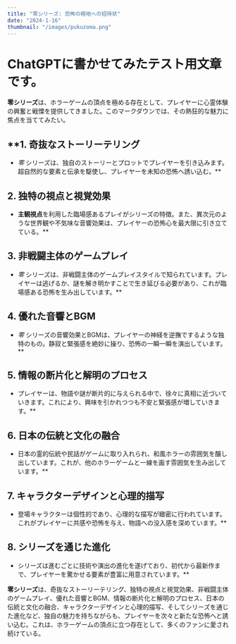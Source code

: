 ```yaml
---
title: "零シリーズ: 恐怖の極地への招待状"
date: "2024-1-16"
thumbnail: "/images/pukuzoma.png"
---
```


# ChatGPTに書かせてみたテスト用文章です。

**零シリーズ**は、ホラーゲームの頂点を極める存在として、プレイヤーに心霊体験の興奮と戦慄を提供してきました。このマークダウンでは、その熱狂的な魅力に焦点を当ててみたい。

## **1. **奇抜なストーリーテリング**
   * *零* シリーズは、独自のストーリーとプロットでプレイヤーを引き込みます。超自然的な要素と伝承を駆使し、プレイヤーを未知の恐怖へ誘い込む。**

## **2. 独特の視点と視覚効果**
   * **主観視点**を利用した臨場感あるプレイがシリーズの特徴。また、異次元のような世界観や不気味な音響効果は、プレイヤーの恐怖心を最大限に引き立てている。**

## **3. 非戦闘主体のゲームプレイ**
   * *零* シリーズは、非戦闘主体のゲームプレイスタイルで知られています。プレイヤーは逃げるか、謎を解き明かすことで生き延びる必要があり、これが臨場感ある恐怖を生み出しています。**

## **4. 優れた音響とBGM**
   * *零* シリーズの音響効果とBGMは、プレイヤーの神経を逆撫でするような独特のもの。静寂と緊張感を絶妙に操り、恐怖の一瞬一瞬を演出しています。**

## **5. 情報の断片化と解明のプロセス**
   * プレイヤーは、物語や謎が断片的に与えられる中で、徐々に真相に近づいていきます。これにより、興味を引かれつつも不安と緊張感が増していきます。**

## **6. 日本の伝統と文化の融合**
   * 日本の霊的伝統や民話がゲームに取り入れられ、和風ホラーの雰囲気を醸し出しています。これが、他のホラーゲームと一線を画す雰囲気を生み出しています。**

## **7. キャラクターデザインと心理的描写**
   * 登場キャラクターは個性的であり、心理的な描写が緻密に行われています。これがプレイヤーに共感や恐怖を与え、物語への没入感を深めています。**

## **8. シリーズを通じた進化**
   * シリーズは進むごとに技術や演出の進化を遂げており、初代から最新作まで、プレイヤーを驚かせる要素が豊富に用意されています。**

**零シリーズ**は、奇抜なストーリーテリング、独特の視点と視覚効果、非戦闘主体のゲームプレイ、優れた音響とBGM、情報の断片化と解明のプロセス、日本の伝統と文化の融合、キャラクターデザインと心理的描写、そしてシリーズを通じた進化など、独自の魅力を持ちながらも、プレイヤーを次々と新たな恐怖へと誘い込む。これは、ホラーゲームの頂点に立つ存在として、多くのファンに愛され続けている。
